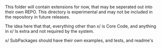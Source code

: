 This folder will contain extensions for now, that may be seperated out into their own REPO.
This directory is experimental and may not be included in the repository in future releases.

The idea here that that, everything other than x/ is Core Code, and anything in x/ Is extra and not required by the system.

x/ SubPackages should have their own examples, and tests, and readme's
